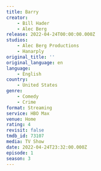 ```yaml
---
title: Barry
creator:
    - Bill Hader
    - Alec Berg
release: 2022-04-24T00:00:00.000Z
studios:
    - Alec Berg Productions
    - Hanarply
original_title: ''
original_language: en
language:
    - English
country:
    - United States
genre:
    - Comedy
    - Crime
format: Streaming
service: HBO Max
venue: Home
rating: 4
revisit: false
tmdb_id: 73107
media: TV Show
date: 2022-04-24T23:32:00.000Z
episode: 1
season: 3
---
```

